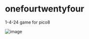 # onefourtwentyfour
1-4-24 game for pico8

![image](https://github.com/socklessthing/onefourtwentyfour/assets/25046819/2c36f16f-5fbb-4764-8927-8de81ec1da23)
